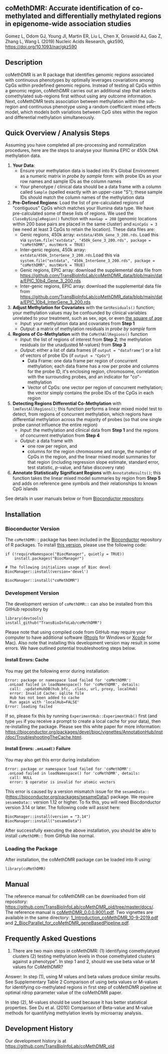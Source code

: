 ## coMethDMR: Accurate identification of co-methylated and differentially methylated regions in epigenome-wide association studies 
Gomez L, Odom GJ, Young JI, Martin ER, Liu L, Chen X, Griswold AJ, Gao Z, Zhang L, Wang L (2019) Nucleic Acids Research, gkz590, https://doi.org/10.1093/nar/gkz590



## Description
coMethDMR is an R package that identifies genomic regions associated with continuous phenotypes by optimally leverages covariations 
among CpGs within predefined genomic regions. Instead of testing all CpGs within a genomic region, coMethDMR carries out an additional 
step that selects comethylated sub-regions first without using any outcome information. Next, coMethDMR tests association between 
methylation within the sub-region and continuous phenotype using a random coefficient mixed effects model, which models both variations 
between CpG sites within the region and differential methylation simultaneously.



## Quick Overview / Analysis Steps
Assuming you have completed all pre-processing and normalization procedures, here are the steps to analyse your Illumina EPIC or 450k DNA methylation data.

1. **Your Data**:
    + Ensure your methylation data is loaded into R's Global Environment as a numeric matrix in *probe by sample* form: with probe IDs as your row names and sample IDs as the column names
    + Your phenotype / clinical data should be a data frame with a column called `Sample` (spelled exactly with an upper-case "S"); these sample IDs should match the column names of the methylation data
2. **Pre-Defined Regions**: Load the list of pre-calculated regions of "contiguous" CpGs which matches your Illumina data type. We have pre-calculated some of these lists of regions. We used the `CloseBySingleRegion()` function with `maxGap = 200` (genomic locations within 200 base pairs are placed in the same cluster) and `minCpGs = 3` (we need at least 3 CpGs to retain the location). These data files are:
    + Genic regions, 450k array: `extdata/450k_Gene_3_200.rds`. Load this via `system.file("extdata", "450k_Gene_3_200.rds", package = "coMethDMR", mustWork = TRUE)`
    + Inter-genic regions, 450k array: `extdata/450k_InterGene_3_200.rds`.Load this via `system.file("extdata", "450k_InterGene_3_200.rds", package = "coMethDMR", mustWork = TRUE)`
    + Genic regions, EPIC array: download the supplemental data file from <https://github.com/TransBioInfoLab/coMethDMR_data/blob/main/data/EPIC_10b4_Gene_3_200.rds>
    + Inter-genic regions, EPIC array: download the supplemental data file from <https://github.com/TransBioInfoLab/coMethDMR_data/blob/main/data/EPIC_10b4_InterGene_3_200.rds>
3. **Adjust Methylation for Covariates** with the `GetResiduals()` function; your methylation values may be confounded by clinical variables unrelated to your treatment, such as sex, age, or even [the square of age](https://www.nature.com/articles/s41598-021-88504-0)
    + *Input*: your methylation data and covariates from **Step 1**
    + *Output*: a matrix of methylation residuals in *probe by sample* form
4. **Regions of Co-Methylation** with the `CoMethAllRegions()` function
    + *Input*: the list of regions of interest from **Step 2**; the methylation residuals (or the unadjusted M-values) from **Step 3** 
    + *Output*: either a list of data frames (if `output = "dataframe"`) or a list of vectors of probe IDs (if `output = "CpGs"`)
        - Data Frame: one data frame per region of concurrent methylation; each data frame has a row per probe and columns for the probe ID, it's enclosing region, chromosome, correlation with the surrounding probes, and an indicator for "co"-methylation
        - Vector of CpGs: one vector per region of concurrent methylation; the vector simply contains the probe IDs of the CpGs in each region
5. **Detecting Regions Differential Co-Methylation** with `lmmTestAllRegions()`; this function performs a linear mixed model test to detect, from regions of concurrent methylation, which regions have differential methylation across the majority of probes (so that one single probe cannot influence the entire region)
    + *Input*: the methylation and clinical data from **Step 1** and the regions of concurrent methylation from **Step 4**
    + *Output*: a data frame with
        - one row per region, and
        - columns for the region chromosome and range, the number of CpGs in the region, and the linear mixed model summaries for that region (including regression slope estimate, standard error, test statistic, $p$-value, and false discovery rate)
6. **Annotate Statistically Significant Regions** with `AnnotateResults()`; this function takes the linear mixed model summaries by region from **Step 5** and adds on reference gene symbols and their relationships to known CpG islands

See details in user manuals below or from [Bioconductor repository](https://www.bioconductor.org/packages/release/bioc/manuals/coMethDMR/man/coMethDMR.pdf). 



## Installation


### Bioconductor Version
The `coMethDMR::` package has been included in the [Bioconductor](https://bioconductor.org/) repository of R packages. To install [this version](https://www.bioconductor.org/packages/release/bioc/html/coMethDMR.html), please use the following code:
```
if (!requireNamespace("BiocManager", quietly = TRUE))
    install.packages("BiocManager")

# The following initializes usage of Bioc devel
BiocManager::install(version='devel')

BiocManager::install("coMethDMR")
```


### Development Version
The development version of `coMethDMR::` can also be installed from this GitHub repository by

```{r eval=FALSE, message=FALSE, warning=FALSE, results='hide'}
library(devtools)
install_github("TransBioInfoLab/coMethDMR")
```

Please note that using compiled code from GitHub may require your computer to have additional software ([Rtools](https://cran.r-project.org/bin/windows/Rtools/rtools40.html) for Windows or [Xcode](https://developer.apple.com/xcode/) for Mac). Also note that installing this development version may result in some errors. We have outlined potential troubleshooting steps below.

#### Install Errors: Cache
You may get the following error during installation:
```
Error: package or namespace load failed for 'coMethDMR':
 .onLoad failed in loadNamespace() for 'coMethDMR', details:
  call: .updateHubDB(hub_bfc, .class, url, proxy, localHub)
  error: Invalid Cache: sqlite file
  Hub has not been added to cache
  Run again with 'localHub=FALSE'
Error: loading failed
```

If so, please fix this by running `ExperimentHub::ExperimentHub()` first (and type `yes` if you receive a prompt to create a local cache for your data), then re-installing the package. Please see this white paper for more information: <https://bioconductor.org/packages/devel/bioc/vignettes/AnnotationHub/inst/doc/TroubleshootingTheCache.html>.

#### Install Errors: `.onLoad()` Failure
You may also get this error during installation:
```
Error: package or namespace load failed for 'coMethDMR':
 .onLoad failed in loadNamespace() for 'coMethDMR', details:
  call: NULL
  error: $ operator is invalid for atomic vectors
```

This error is caused by a version mismatch issue for the `sesameData::` (<https://bioconductor.org/packages/sesameData/>) package. We require `sesameData::` version 1.12 or higher. To fix this, you will need Biocdonductor version 3.14 or later. The following code will assist here:
```
BiocManager::install(version = "3.14")
BiocManager::install("sesameData")
```

After successfully executing the above installation, you should be able to install `coMethDMR::` from GitHub like normal.


### Loading the Package
After installation, the coMethDMR package can be loaded into R using:

```{r eval=TRUE, message=FALSE, warning=FALSE, results='hide'}
library(coMethDMR)
```



## Manual

The reference manual for coMethDMR can be downloaded from old repository: <https://github.com/TransBioInfoLab/coMethDMR_old/tree/master/docs/>. The reference manual is [coMethDMR_0.0.0.9001.pdf](https://github.com/TransBioInfoLab/coMethDMR_old/blob/master/docs/coMethDMR_0.0.0.9001.pdf). Two vignettes are available in the same directory: [1_Introduction_coMethDMR_10-9-2019.pdf](https://github.com/TransBioInfoLab/coMethDMR_old/blob/master/docs/1_Introduction_coMethDMR_10-9-2019.pdf) and [2_BiocParallel_for_coMethDMR_geneBasedPipeline.pdf](https://github.com/TransBioInfoLab/coMethDMR_old/blob/master/docs/2_BiocParallel_for_coMethDMR_geneBasedPipeline.pdf).



## Frequently Asked Questions

1. There are two main steps in coMethDMR: (1) identifying comethylatyed clusters (2) testing methylation levels in those comethylated clusters against a phenotype".
In step 1 and 2, should we use beta value or M values for CoMethDMR?

Answer: In step (1), using M values and beta values produce similar results. See Supplementary Table 2 Comparison of using beta values or M-values for identifying co-methylated regions in first step of coMethDMR pipeline at optimal rdrop parameter value of the coMethDMR paper. 

In step (2), M-values should be used because it has better statistical properties. See Du et al. (2010) Comparison of Beta-value and M-value methods for quantifying methylation levels by microarray analysis. 



## Development History
Our development history is at https://github.com/TransBioInfoLab/coMethDMR_old

